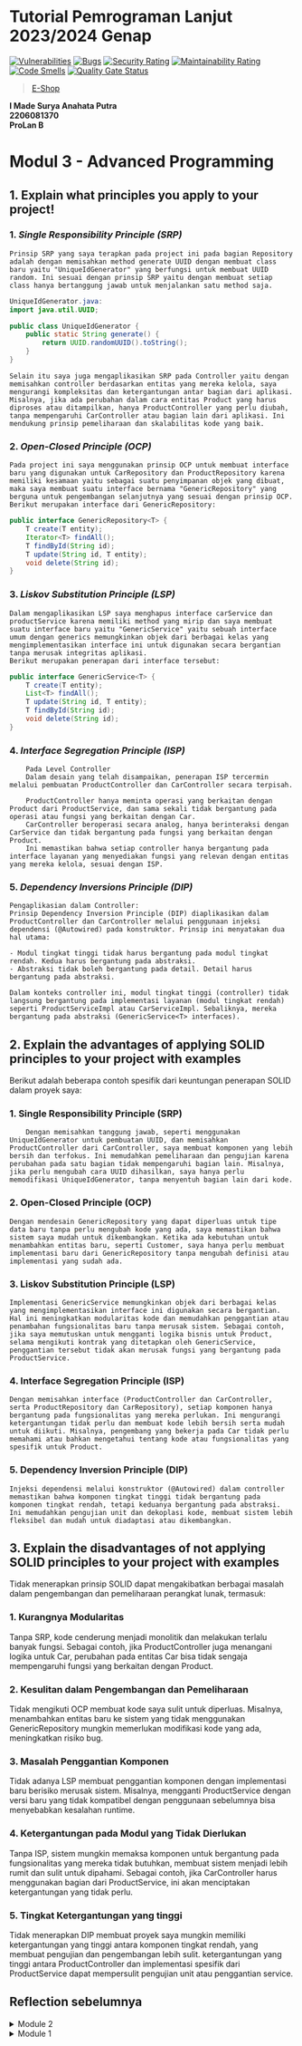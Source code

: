 # **Tutorial Pemrograman Lanjut 2023/2024 Genap**
[![Vulnerabilities](https://sonarcloud.io/api/project_badges/measure?project=suryata_tutorial-1&metric=vulnerabilities)](https://sonarcloud.io/summary/new_code?id=suryata_tutorial-1)
[![Bugs](https://sonarcloud.io/api/project_badges/measure?project=suryata_tutorial-1&metric=bugs)](https://sonarcloud.io/summary/new_code?id=suryata_tutorial-1)
[![Security Rating](https://sonarcloud.io/api/project_badges/measure?project=suryata_tutorial-1&metric=security_rating)](https://sonarcloud.io/summary/new_code?id=suryata_tutorial-1)
[![Maintainability Rating](https://sonarcloud.io/api/project_badges/measure?project=suryata_tutorial-1&metric=sqale_rating)](https://sonarcloud.io/summary/new_code?id=suryata_tutorial-1)
[![Code Smells](https://sonarcloud.io/api/project_badges/measure?project=suryata_tutorial-1&metric=code_smells)](https://sonarcloud.io/summary/new_code?id=suryata_tutorial-1)
[![Quality Gate Status](https://sonarcloud.io/api/project_badges/measure?project=suryata_tutorial-1&metric=alert_status)](https://sonarcloud.io/summary/new_code?id=suryata_tutorial-1)

>[E-Shop](https://eshop-suryata.koyeb.app/)

**I Made Surya Anahata Putra**<br/>
**2206081370**<br/>
**ProLan B**<br/>

# **Modul 3 - Advanced Programming**
## 1. Explain what principles you apply to your project! ##

###     1. *Single Responsibility Principle (SRP)*
    Prinsip SRP yang saya terapkan pada project ini pada bagian Repository adalah dengan memisahkan method generate UUID dengan membuat class baru yaitu "UniqueIdGenerator" yang berfungsi untuk membuat UUID random. Ini sesuai dengan prinsip SRP yaitu dengan membuat setiap class hanya bertanggung jawab untuk menjalankan satu method saja.
```java
UniqueIdGenerator.java:
import java.util.UUID;

public class UniqueIdGenerator {
    public static String generate() {
        return UUID.randomUUID().toString();
    }
}
```
    Selain itu saya juga mengaplikasikan SRP pada Controller yaitu dengan memisahkan controller berdasarkan entitas yang mereka kelola, saya mengurangi kompleksitas dan ketergantungan antar bagian dari aplikasi. Misalnya, jika ada perubahan dalam cara entitas Product yang harus diproses atau ditampilkan, hanya ProductController yang perlu diubah, tanpa mempengaruhi CarController atau bagian lain dari aplikasi. Ini mendukung prinsip pemeliharaan dan skalabilitas kode yang baik.

### 2. *Open-Closed Principle (OCP)*
    Pada project ini saya menggunakan prinsip OCP untuk membuat interface baru yang digunakan untuk CarRepository dan ProductRepository karena memiliki kesamaan yaitu sebagai suatu penyimpanan objek yang dibuat, maka saya membuat suatu interface bernama "GenericRepository" yang berguna untuk pengembangan selanjutnya yang sesuai dengan prinsip OCP.
    Berikut merupakan interface dari GenericRepository:
```java
public interface GenericRepository<T> {
    T create(T entity);
    Iterator<T> findAll();
    T findById(String id);
    T update(String id, T entity);
    void delete(String id);
}
```

### 3. *Liskov Substitution Principle (LSP)*
    Dalam mengaplikasikan LSP saya menghapus interface carService dan productService karena memiliki method yang mirip dan saya membuat suatu interface baru yaitu "GenericService" yaitu sebuah interface umum dengan generics memungkinkan objek dari berbagai kelas yang mengimplementasikan interface ini untuk digunakan secara bergantian tanpa merusak integritas aplikasi.
    Berikut merupakan penerapan dari interface tersebut:
```java
public interface GenericService<T> {
    T create(T entity);
    List<T> findAll();
    T update(String id, T entity);
    T findById(String id);
    void delete(String id);
}
```
### 4. *Interface Segregation Principle (ISP)*
        Pada Level Controller
        Dalam desain yang telah disampaikan, penerapan ISP tercermin melalui pembuatan ProductController dan CarController secara terpisah.

        ProductController hanya meminta operasi yang berkaitan dengan Product dari ProductService, dan sama sekali tidak bergantung pada operasi atau fungsi yang berkaitan dengan Car.
        CarController beroperasi secara analog, hanya berinteraksi dengan CarService dan tidak bergantung pada fungsi yang berkaitan dengan Product.
        Ini memastikan bahwa setiap controller hanya bergantung pada interface layanan yang menyediakan fungsi yang relevan dengan entitas yang mereka kelola, sesuai dengan ISP.

### 5. *Dependency Inversions Principle (DIP)*
    Pengaplikasian dalam Controller:
    Prinsip Dependency Inversion Principle (DIP) diaplikasikan dalam ProductController dan CarController melalui penggunaan injeksi dependensi (@Autowired) pada konstruktor. Prinsip ini menyatakan dua hal utama:

    - Modul tingkat tinggi tidak harus bergantung pada modul tingkat rendah. Kedua harus bergantung pada abstraksi.
    - Abstraksi tidak boleh bergantung pada detail. Detail harus bergantung pada abstraksi.

    Dalam konteks controller ini, modul tingkat tinggi (controller) tidak langsung bergantung pada implementasi layanan (modul tingkat rendah) seperti ProductServiceImpl atau CarServiceImpl. Sebaliknya, mereka bergantung pada abstraksi (GenericService<T> interfaces).

## 2. Explain the advantages of applying SOLID principles to your project with examples ##
Berikut adalah beberapa contoh spesifik dari keuntungan penerapan SOLID dalam proyek saya:

### 1. Single Responsibility Principle (SRP) ### 
        Dengan memisahkan tanggung jawab, seperti menggunakan UniqueIdGenerator untuk pembuatan UUID, dan memisahkan ProductController dari CarController, saya membuat komponen yang lebih bersih dan terfokus. Ini memudahkan pemeliharaan dan pengujian karena perubahan pada satu bagian tidak mempengaruhi bagian lain. Misalnya, jika perlu mengubah cara UUID dihasilkan, saya hanya perlu memodifikasi UniqueIdGenerator, tanpa menyentuh bagian lain dari kode.

### 2. Open-Closed Principle (OCP) ### 
    Dengan mendesain GenericRepository yang dapat diperluas untuk tipe data baru tanpa perlu mengubah kode yang ada, saya memastikan bahwa sistem saya mudah untuk dikembangkan. Ketika ada kebutuhan untuk menambahkan entitas baru, seperti Customer, saya hanya perlu membuat implementasi baru dari GenericRepository tanpa mengubah definisi atau implementasi yang sudah ada.

### 3. Liskov Substitution Principle (LSP) ### 
    Implementasi GenericService memungkinkan objek dari berbagai kelas yang mengimplementasikan interface ini digunakan secara bergantian. Hal ini meningkatkan modularitas kode dan memudahkan penggantian atau penambahan fungsionalitas baru tanpa merusak sistem. Sebagai contoh, jika saya memutuskan untuk mengganti logika bisnis untuk Product, selama mengikuti kontrak yang ditetapkan oleh GenericService, penggantian tersebut tidak akan merusak fungsi yang bergantung pada ProductService.

### 4. Interface Segregation Principle (ISP) ### 
    Dengan memisahkan interface (ProductController dan CarController, serta ProductRepository dan CarRepository), setiap komponen hanya bergantung pada fungsionalitas yang mereka perlukan. Ini mengurangi ketergantungan tidak perlu dan membuat kode lebih bersih serta mudah untuk diikuti. Misalnya, pengembang yang bekerja pada Car tidak perlu memahami atau bahkan mengetahui tentang kode atau fungsionalitas yang spesifik untuk Product.

### 5. Dependency Inversion Principle (DIP) ### 
    Injeksi dependensi melalui konstruktor (@Autowired) dalam controller memastikan bahwa komponen tingkat tinggi tidak bergantung pada komponen tingkat rendah, tetapi keduanya bergantung pada abstraksi. Ini memudahkan pengujian unit dan dekoplasi kode, membuat sistem lebih fleksibel dan mudah untuk diadaptasi atau dikembangkan.

## 3. Explain the disadvantages of not applying SOLID principles to your project with examples ##
Tidak menerapkan prinsip SOLID dapat mengakibatkan berbagai masalah dalam pengembangan dan pemeliharaan perangkat lunak, termasuk:

### 1. Kurangnya Modularitas ###
Tanpa SRP, kode cenderung menjadi monolitik dan melakukan terlalu banyak fungsi. Sebagai contoh, jika ProductController juga menangani logika untuk Car, perubahan pada entitas Car bisa tidak sengaja mempengaruhi fungsi yang berkaitan dengan Product.

### 2. Kesulitan dalam Pengembangan dan Pemeliharaan ###
Tidak mengikuti OCP membuat kode saya sulit untuk diperluas. Misalnya, menambahkan entitas baru ke sistem yang tidak menggunakan GenericRepository mungkin memerlukan modifikasi kode yang ada, meningkatkan risiko bug.

### 3. Masalah Penggantian Komponen ### 
Tidak adanya LSP membuat penggantian komponen dengan implementasi baru berisiko merusak sistem. Misalnya, mengganti ProductService dengan versi baru yang tidak kompatibel dengan penggunaan sebelumnya bisa menyebabkan kesalahan runtime.

### 4. Ketergantungan pada Modul yang Tidak Dierlukan ### 
Tanpa ISP, sistem mungkin memaksa komponen untuk bergantung pada fungsionalitas yang mereka tidak butuhkan, membuat sistem menjadi lebih rumit dan sulit untuk dipahami. Sebagai contoh, jika CarController harus menggunakan bagian dari ProductService, ini akan menciptakan ketergantungan yang tidak perlu.

### 5. Tingkat Ketergantungan yang tinggi ###
Tidak menerapkan DIP membuat proyek saya mungkin memiliki ketergantungan yang tinggi antara komponen tingkat rendah, yang membuat pengujian dan pengembangan lebih sulit. ketergantungan yang tinggi antara ProductController dan implementasi spesifik dari ProductService dapat mempersulit pengujian unit atau penggantian service.

## Reflection sebelumnya
<details>
<summary>Module 2</summary>


# **Modul 2 - Advanced Programming**
> List the code quality issue(s) that you fixed during the exercise and explain your strategy on fixing them
#### 1. **Table should have caption**
**Permasalahan:** table perlu mempunyai sebuah caption untuk mengidentifikasi table tersebut.<br/>
**Isu pada Proyek**:
```html
<table border="1" class="table table-striped table-responsive-md" id="productList">
        <thead>
        <tr>
            <th scope="col">Product Name</th>
            <th scope="col">Quantity</th>
            <th scope="col">Actions</th>
        </tr>
        </thead>
        <tbody>
        <tr th:each="product: ${products}">
            <td th:text="${product.productName}"></td>
            <td th:text="${product.productQuantity}"></td>
            <td>
                <a th:href="@{/product/delete/{productId}(productId=${product.productID})}" class="btn btn-danger btn-sm">Delete</a>
                <a th:href="@{/product/edit/{productId}(productId=${product.productID})}" class="btn btn-info btn-sm">Edit</a>
            </td>            
        </tr>
        </tbody>
    </table>
```
**Solusi:** Menambahkan tag `<caption>` pada tabel tersebut.
```html
<table border="1" class="table table-striped table-responsive-md" id="productList">
        <caption>Product table</caption>
        <thead>
        <tr>
            <th scope="col">Product Name</th>
            <th scope="col">Quantity</th>
            <th scope="col">Actions</th>
        </tr>
        </thead>
        <tbody>
        <tr th:each="product: ${products}">
            <td th:text="${product.productName}"></td>
            <td th:text="${product.productQuantity}"></td>
            <td>
                <a th:href="@{/product/delete/{productId}(productId=${product.productID})}" class="btn btn-danger btn-sm">Delete</a>
                <a th:href="@{/product/edit/{productId}(productId=${product.productID})}" class="btn btn-info btn-sm">Edit</a>
            </td>            
        </tr>
        </tbody>
    </table>
```

#### 2. **Remove this unused productID, productName, productQuantity private field.**
**Isu pada Proyek**:
```java
public class Product {
     private String productID;
     private String productName;
     private int productQuantity;
}
```
**Solusi:** Menghapus field private pada model tersebut
```java
public class Product {
     String productID;
     String productName;
     int productQuantity;
}
```
>Look at your CI/CD workflows (GitHub)/pipelines (GitLab). Do you think the current implementation has met the definition of Continuous Integration and Continuous Deployment?<br>

Pada workflows CI/CD yang sudah saya implementasikan pada proyek tutorial-1, saya sudah mengimplementasikan CI/CD pada proyek saya yaitu dengan menggunakan _GitHub Actions_ untuk menjalankan _workflow_ yang saya buat. <br>
Untuk workflow yang saya gunakan yaitu:
-  `ci.yml`
-  `scorecard.yml`
-  `sonarcloud.yml`
-  `pmd.yml`<br>

Workflow-workflow ini secara otomatis akan dijalankan ketika ada push atau pull request ke suatu _branch_. Ini merupakan suatu pengaplikasian dari konsep continuous integration (CI). <br>
Untuk Continuous Deployment (CD) sendiri, saya menggunakan paltform yang direkomendasikan pada modul yang diberikan yaitu dengan menggunakan platform _Koyeb_ sebagai _platform_ yang akan secara otomatis melakukan _deploy_ aplikasi ketika ada _push_ atau _pull request_ ke suatu _branch_, ini dilengkapi juga dengan _Dockerfile_ yang diberikan pada modul. 
</details>

<details>
<summary>Module 1</summary>


# **Modul 1 - Advanced Programming**
## **Prinsip Clean Code yang Diterapkan**

**1. Nama yang Berarti (Meaningful Names)**<br/>
Variabel, metode, dan kelas diberi nama dengan cara yang jelas mencerminkan tujuan mereka, meningkatkan kemudahan bacaan dan kemudahan perawatan. Hal ini seperti productID, productName, dan productQuantity yang menunjukan nama variabel itu mencerminkan tujuan mereka.

**2. Menjaga Fungsi tetap Kecil**<br/>
Metode(method) dijaga agar tetap kecil dan fokus. Setiap metode mencapai satu tugas, yang membuat kode lebih mudah diuji dan lebih mudah dipahami. Hal ini ditunjukkan pada fungsi create, edit, dan delete yang hanya melakukan satu tujuan saja.

**3. DRY (Don't Repeat Yourself)**<br/>
Saya meminimalkan duplikasi dengan mengabstraksi fungsionalitas umum menjadi metode dan kelas yang dapat digunakan kembali, memastikan bahwa setiap bagian method memiliki representasi tunggal dan tidak ambigu dalam sistem.

## **Area untuk Peningkatan**
Setelah meninjau kode sumber, area berikut ini telah diidentifikasi untuk perbaikan:
<br/><br/>
**1. Validasi Input**<br/>
Saat ini, validasi input untuk quantity pada saat create dan edit product belum ada, sehingga masih menimbulkan error jika kita memasukkan tipe selain int.

**2. Penambahan UUID**<br/>
Pada awalnya, productID tidak berisi value ketika dibuat (bernilai null), saya menambahkan autogenerate UUID sebagai value untuk productID untuk memudahkan operasi delete dan edit.

## **Refleksi Pengujian Fungsional dan Unit Test**
Menulis unit test memberikan perasaan percaya diri bahwa kode yang ditulis bekerja sesuai dengan yang diharapkan. Unit test membantu mengidentifikasi kesalahan pada tahap awal dan memudahkan proses debugging. Jumlah unit test dalam satu kelas bisa bervariasi tergantung pada kompleksitas dan fungsi dari kelas tersebut. Penting untuk mencakup skenario yang berbeda, termasuk kasus uji positif dan negatif.

Meskipun unit test sangat penting, code coverage 100% tidak selalu menjamin bahwa kode bebas dari bug atau kesalahan. Coverage tinggi bisa menunjukkan bahwa sebagian besar kode telah diuji, tetapi tidak selalu mencakup semua skenario penggunaan atau perilaku edge case. Oleh karena itu, code coverage harus digunakan sebagai alat untuk meningkatkan kualitas kode, bukan sebagai indikator tunggal keberhasilan.

Ketika membuat suite test fungsional tambahan seperti yang diminta, penting untuk mempertimbangkan prinsip-prinsip clean code untuk menjaga kualitas kode:

> Potensi Masalah Clean Code:<br/>
- Duplikasi Kode<br/>
Menggunakan prosedur setup dan variabel instan yang sama dapat menyebabkan duplikasi kode.
- Ketergantungan yang Tinggi<br/>
Suite test yang serupa mungkin bergantung pada setup yang sama, membuatnya sulit untuk diubah atau disesuaikan nantinya.
- Kesulitan Pemeliharaan<br/>
Duplikasi kode dan ketergantungan yang tinggi membuat pemeliharaan menjadi lebih sulit.
>Saran untuk Peningkatan:<br/>
- Refactoring ke Metode yang Dapat Digunakan Kembali<br/>
jika setup untuk suite test serupa, pertimbangkan untuk memindahkannya ke metode yang dapat digunakan kembali atau kelas basis test.
- Penggunaan Inheritance atau Composition<br/>
Gunakan pewarisan atau komposisi untuk meminimalkan duplikasi kode dan memanfaatkan kembali setup yang umum.
- Pembuatan Abstraksi yang Tepat<br/>
Buat abstraksi untuk operasi umum seperti setup dan teardown untuk meningkatkan modularity dan maintainability.
</details>
